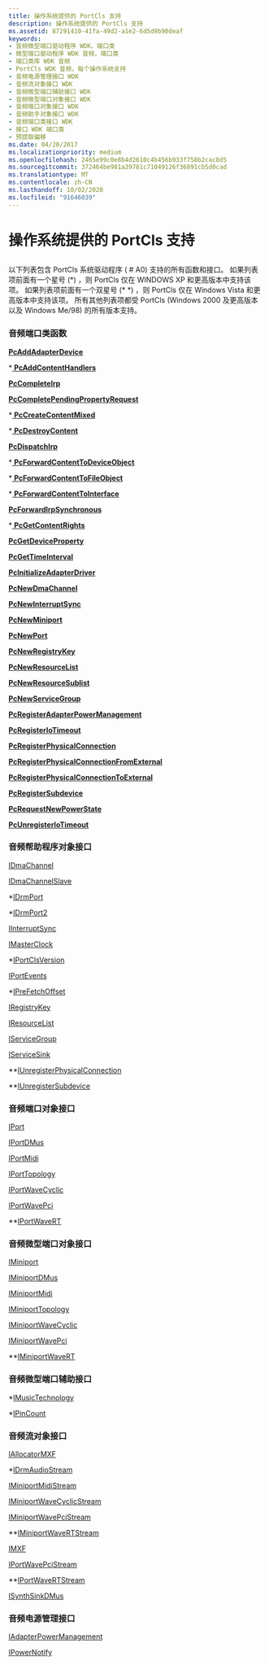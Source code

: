 ```yaml
---
title: 操作系统提供的 PortCls 支持
description: 操作系统提供的 PortCls 支持
ms.assetid: 87291410-41fa-49d2-a1e2-6d5d9b90deaf
keywords:
- 音频微型端口驱动程序 WDK，端口类
- 微型端口驱动程序 WDK 音频，端口类
- 端口类库 WDK 音频
- PortCls WDK 音频，每个操作系统支持
- 音频电源管理接口 WDK
- 音频流对象接口 WDK
- 音频微型端口辅助接口 WDK
- 音频微型端口对象接口 WDK
- 音频端口对象接口 WDK
- 音频助手对象接口 WDK
- 音频端口类接口 WDK
- 接口 WDK 端口类
- 预提取偏移
ms.date: 04/20/2017
ms.localizationpriority: medium
ms.openlocfilehash: 2465e99c0e8b4d2610c4b456b933f758b2cac8d5
ms.sourcegitcommit: 372464be981a39781c71049126f36891cb5d0cad
ms.translationtype: MT
ms.contentlocale: zh-CN
ms.lasthandoff: 10/02/2020
ms.locfileid: "91646039"
---
```

# <a name="portcls-support-by-operating-system"></a>操作系统提供的 PortCls 支持


## <span id="portcls_support_by_operating_system"></span><span id="PORTCLS_SUPPORT_BY_OPERATING_SYSTEM"></span>


以下列表包含 PortCls 系统驱动程序 ( # A0) 支持的所有函数和接口。 如果列表项前面有一个星号 (\*) ，则 PortCls 仅在 WINDOWS XP 和更高版本中支持该项。 如果列表项前面有一个双星号 (\* \*) ，则 PortCls 仅在 Windows Vista 和更高版本中支持该项。 所有其他列表项都受 PortCls (Windows 2000 及更高版本以及 Windows Me/98) 的所有版本支持。

### <a name="span-idaudio_port_class_functionsspanspan-idaudio_port_class_functionsspanspan-idaudio_port_class_functionsspanaudio-port-class-functions"></a><span id="Audio_Port_Class_Functions"></span><span id="audio_port_class_functions"></span><span id="AUDIO_PORT_CLASS_FUNCTIONS"></span>音频端口类函数

[**PcAddAdapterDevice**](/windows-hardware/drivers/ddi/portcls/nf-portcls-pcaddadapterdevice)

\*[ **PcAddContentHandlers**](/windows-hardware/drivers/ddi/portcls/nf-portcls-pcaddcontenthandlers)

[**PcCompleteIrp**](/windows-hardware/drivers/ddi/portcls/nf-portcls-pccompleteirp)

[**PcCompletePendingPropertyRequest**](/windows-hardware/drivers/ddi/portcls/nf-portcls-pccompletependingpropertyrequest)

\*[ **PcCreateContentMixed**](/windows-hardware/drivers/ddi/portcls/nf-portcls-pccreatecontentmixed)

\*[ **PcDestroyContent**](/windows-hardware/drivers/ddi/portcls/nf-portcls-pcdestroycontent)

[**PcDispatchIrp**](/windows-hardware/drivers/ddi/portcls/nf-portcls-pcdispatchirp)

\*[ **PcForwardContentToDeviceObject**](/windows-hardware/drivers/ddi/portcls/nf-portcls-pcforwardcontenttodeviceobject)

\*[ **PcForwardContentToFileObject**](/windows-hardware/drivers/ddi/portcls/nf-portcls-pcforwardcontenttofileobject)

\*[ **PcForwardContentToInterface**](/windows-hardware/drivers/ddi/portcls/nf-portcls-pcforwardcontenttointerface)

[**PcForwardIrpSynchronous**](/windows-hardware/drivers/ddi/portcls/nf-portcls-pcforwardirpsynchronous)

\*[ **PcGetContentRights**](/windows-hardware/drivers/ddi/portcls/nf-portcls-pcgetcontentrights)

[**PcGetDeviceProperty**](/windows-hardware/drivers/ddi/portcls/nf-portcls-pcgetdeviceproperty)

[**PcGetTimeInterval**](/windows-hardware/drivers/ddi/portcls/nf-portcls-pcgettimeinterval)

[**PcInitializeAdapterDriver**](/windows-hardware/drivers/ddi/portcls/nf-portcls-pcinitializeadapterdriver)

[**PcNewDmaChannel**](/windows-hardware/drivers/ddi/portcls/nf-portcls-pcnewdmachannel)

[**PcNewInterruptSync**](/windows-hardware/drivers/ddi/portcls/nf-portcls-pcnewinterruptsync)

[**PcNewMiniport**](/windows-hardware/drivers/ddi/portcls/nf-portcls-pcnewminiport)

[**PcNewPort**](/windows-hardware/drivers/ddi/portcls/nf-portcls-pcnewport)

[**PcNewRegistryKey**](/windows-hardware/drivers/ddi/portcls/nf-portcls-pcnewregistrykey)

[**PcNewResourceList**](/windows-hardware/drivers/ddi/portcls/nf-portcls-pcnewresourcelist)

[**PcNewResourceSublist**](/windows-hardware/drivers/ddi/portcls/nf-portcls-pcnewresourcesublist)

[**PcNewServiceGroup**](/windows-hardware/drivers/ddi/portcls/nf-portcls-pcnewservicegroup)

[**PcRegisterAdapterPowerManagement**](/windows-hardware/drivers/ddi/portcls/nf-portcls-pcregisteradapterpowermanagement)

[**PcRegisterIoTimeout**](/windows-hardware/drivers/ddi/portcls/nf-portcls-pcregisteriotimeout)

[**PcRegisterPhysicalConnection**](/windows-hardware/drivers/ddi/portcls/nf-portcls-pcregisterphysicalconnection)

[**PcRegisterPhysicalConnectionFromExternal**](/windows-hardware/drivers/ddi/portcls/nf-portcls-pcregisterphysicalconnectionfromexternal)

[**PcRegisterPhysicalConnectionToExternal**](/windows-hardware/drivers/ddi/portcls/nf-portcls-pcregisterphysicalconnectiontoexternal)

[**PcRegisterSubdevice**](/windows-hardware/drivers/ddi/portcls/nf-portcls-pcregistersubdevice)

[**PcRequestNewPowerState**](/windows-hardware/drivers/ddi/portcls/nf-portcls-pcrequestnewpowerstate)

[**PcUnregisterIoTimeout**](/windows-hardware/drivers/ddi/portcls/nf-portcls-pcunregisteriotimeout)

### <a name="span-idaudio_helper_object_interfacesspanspan-idaudio_helper_object_interfacesspanspan-idaudio_helper_object_interfacesspanaudio-helper-object-interfaces"></a><span id="Audio_Helper_Object_Interfaces"></span><span id="audio_helper_object_interfaces"></span><span id="AUDIO_HELPER_OBJECT_INTERFACES"></span>音频帮助程序对象接口

[IDmaChannel](/windows-hardware/drivers/ddi/portcls/nn-portcls-idmachannel)

[IDmaChannelSlave](/windows-hardware/drivers/ddi/portcls/nn-portcls-idmachannelslave)

\*[IDrmPort](/windows-hardware/drivers/ddi/portcls/nn-portcls-idrmport)

\*[IDrmPort2](/windows-hardware/drivers/ddi/portcls/nn-portcls-idrmport2)

[IInterruptSync](/windows-hardware/drivers/ddi/portcls/nn-portcls-iinterruptsync)

[IMasterClock](/windows-hardware/drivers/ddi/dmusicks/nn-dmusicks-imasterclock)

\*[IPortClsVersion](/windows-hardware/drivers/ddi/portcls/nn-portcls-iportclsversion)

[IPortEvents](/windows-hardware/drivers/ddi/portcls/nn-portcls-iportevents)

\*[IPreFetchOffset](/windows-hardware/drivers/ddi/portcls/nn-portcls-iprefetchoffset)

[IRegistryKey](/windows-hardware/drivers/ddi/portcls/nn-portcls-iregistrykey)

[IResourceList](/windows-hardware/drivers/ddi/portcls/nn-portcls-iresourcelist)

[IServiceGroup](/windows-hardware/drivers/ddi/portcls/nn-portcls-iservicegroup)

[IServiceSink](/windows-hardware/drivers/ddi/portcls/nn-portcls-iservicesink)

\*\*[IUnregisterPhysicalConnection](/windows-hardware/drivers/ddi/portcls/nn-portcls-iunregisterphysicalconnection)

\*\*[IUnregisterSubdevice](/windows-hardware/drivers/ddi/portcls/nn-portcls-iunregistersubdevice)

### <a name="span-idaudio_port_object_interfacesspanspan-idaudio_port_object_interfacesspanspan-idaudio_port_object_interfacesspanaudio-port-object-interfaces"></a><span id="Audio_Port_Object_Interfaces"></span><span id="audio_port_object_interfaces"></span><span id="AUDIO_PORT_OBJECT_INTERFACES"></span>音频端口对象接口

[IPort](/windows-hardware/drivers/ddi/portcls/nn-portcls-iport)

[IPortDMus](/windows-hardware/drivers/ddi/dmusicks/nn-dmusicks-iportdmus)

[IPortMidi](/windows-hardware/drivers/ddi/portcls/nn-portcls-iportmidi)

[IPortTopology](/windows-hardware/drivers/ddi/portcls/nn-portcls-iporttopology)

[IPortWaveCyclic](/windows-hardware/drivers/ddi/portcls/nn-portcls-iportwavecyclic)

[IPortWavePci](/windows-hardware/drivers/ddi/portcls/nn-portcls-iportwavepci)

\*\*[IPortWaveRT](/windows-hardware/drivers/ddi/portcls/nn-portcls-iportwavert)

### <a name="span-idaudio_miniport_object_interfacesspanspan-idaudio_miniport_object_interfacesspanspan-idaudio_miniport_object_interfacesspanaudio-miniport-object-interfaces"></a><span id="Audio_Miniport_Object_Interfaces"></span><span id="audio_miniport_object_interfaces"></span><span id="AUDIO_MINIPORT_OBJECT_INTERFACES"></span>音频微型端口对象接口

[IMiniport](/windows-hardware/drivers/ddi/portcls/nn-portcls-iminiport)

[IMiniportDMus](/windows-hardware/drivers/ddi/dmusicks/nn-dmusicks-iminiportdmus)

[IMiniportMidi](/windows-hardware/drivers/ddi/portcls/nn-portcls-iminiportmidi)

[IMiniportTopology](/windows-hardware/drivers/ddi/portcls/nn-portcls-iminiporttopology)

[IMiniportWaveCyclic](/windows-hardware/drivers/ddi/portcls/nn-portcls-iminiportwavecyclic)

[IMiniportWavePci](/windows-hardware/drivers/ddi/portcls/nn-portcls-iminiportwavepci)

\*\*[IMiniportWaveRT](/windows-hardware/drivers/ddi/portcls/nn-portcls-iminiportwavert)

### <a name="span-idaudio_miniport_auxiliary_interfacesspanspan-idaudio_miniport_auxiliary_interfacesspanspan-idaudio_miniport_auxiliary_interfacesspanaudio-miniport-auxiliary-interfaces"></a><span id="Audio_Miniport_Auxiliary_Interfaces"></span><span id="audio_miniport_auxiliary_interfaces"></span><span id="AUDIO_MINIPORT_AUXILIARY_INTERFACES"></span>音频微型端口辅助接口

\*[IMusicTechnology](/windows-hardware/drivers/ddi/portcls/nn-portcls-imusictechnology)

\*[IPinCount](/windows-hardware/drivers/ddi/portcls/nn-portcls-ipincount)

### <a name="span-idaudio_stream_object_interfacesspanspan-idaudio_stream_object_interfacesspanspan-idaudio_stream_object_interfacesspanaudio-stream-object-interfaces"></a><span id="Audio_Stream_Object_Interfaces"></span><span id="audio_stream_object_interfaces"></span><span id="AUDIO_STREAM_OBJECT_INTERFACES"></span>音频流对象接口

[IAllocatorMXF](/windows-hardware/drivers/ddi/dmusicks/nn-dmusicks-iallocatormxf)

\*[IDrmAudioStream](/windows-hardware/drivers/ddi/drmk/nn-drmk-idrmaudiostream)

[IMiniportMidiStream](/windows-hardware/drivers/ddi/portcls/nn-portcls-iminiportmidistream)

[IMiniportWaveCyclicStream](/windows-hardware/drivers/ddi/portcls/nn-portcls-iminiportwavecyclicstream)

[IMiniportWavePciStream](/windows-hardware/drivers/ddi/portcls/nn-portcls-iminiportwavepcistream)

\*\*[IMiniportWaveRTStream](/windows-hardware/drivers/ddi/portcls/nn-portcls-iminiportwavertstream)

[IMXF](/windows-hardware/drivers/ddi/dmusicks/nn-dmusicks-imxf)

[IPortWavePciStream](/windows-hardware/drivers/ddi/portcls/nn-portcls-iportwavepcistream)

\*\*[IPortWaveRTStream](/windows-hardware/drivers/ddi/portcls/nn-portcls-iportwavertstream)

[ISynthSinkDMus](/windows-hardware/drivers/ddi/dmusicks/nn-dmusicks-isynthsinkdmus)

### <a name="span-idaudio_power_management_interfacesspanspan-idaudio_power_management_interfacesspanspan-idaudio_power_management_interfacesspanaudio-power-management-interfaces"></a><span id="Audio_Power_Management_Interfaces"></span><span id="audio_power_management_interfaces"></span><span id="AUDIO_POWER_MANAGEMENT_INTERFACES"></span>音频电源管理接口

[IAdapterPowerManagement](/windows-hardware/drivers/ddi/portcls/nn-portcls-iadapterpowermanagement)

[IPowerNotify](/windows-hardware/drivers/ddi/portcls/nn-portcls-ipowernotify)

 

